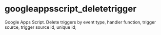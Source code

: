 googleappsscript_deletetrigger
==============================

Google Apps Script. Delete triggers by event type, handler function, trigger source, trigger source id, unique id; 
